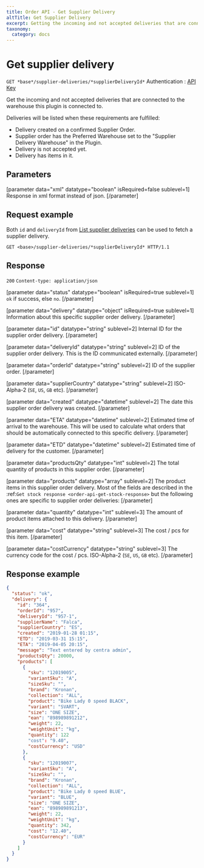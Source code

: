 ```yaml
---
title: Order API - Get Supplier Delivery
altTitle: Get Supplier Delivery
excerpt: Getting the incoming and not accepted deliveries that are connected to the warehouse this plugin is connected to.
taxonomy:
  category: docs
---
```


<!--
```eval_rst
.. _order-api-get-supplier-delivery:
```
-->

# Get supplier delivery

`GET *base*/supplier-deliveries/*supplierDeliveryId*`
Authentication : [API Key](/api-references/api-intro#authentication)

Get the incoming and not accepted deliveries that are connected to the warehouse this plugin is connected to.

Deliveries will be listed when these requirements are fulfilled:

* Delivery created on a confirmed Supplier Order.
* Supplier order has the Preferred Warehouse set to the "Supplier Delivery Warehouse" in the Plugin.
* Delivery is not accepted yet.
* Delivery has items in it.

## Parameters

[parameter data="xml" datatype="boolean" isRequired=false sublevel=1]
Response in xml format instead of json.
[/parameter]

## Request example

Both `id` and `deliveryId` from [List supplier deliveries](/api-references/order-api/api-reference/list-supplier-deliveries) can be used to fetch a supplier delivery.

`GET <base>/supplier-deliveries/*supplierDeliveryId* HTTP/1.1`

## Response

`200` `Content-type: application/json`

[parameter data="status" datatype="boolean" isRequired=true sublevel=1]
``ok`` if success, else ``no``.
[/parameter]

[parameter data="delivery" datatype="object" isRequired=true sublevel=1]
Information about this specific supplier order delivery.
[/parameter]

[parameter data="id" datatype="string" sublevel=2]
Internal ID for the supplier order delivery.
[/parameter]

[parameter data="deliveryId" datatype="string" sublevel=2]
ID of the supplier order delivery. This is the ID communicated externally.
[/parameter]

[parameter data="orderId" datatype="string" sublevel=2]
ID of the supplier order.
[/parameter]

[parameter data="supplierCountry" datatype="string" sublevel=2]
ISO-Alpha-2 (``SE``, ``US``, ``GB`` etc).
[/parameter]

[parameter data="created" datatype="datetime" sublevel=2]
The date this supplier order delivery was created.
[/parameter]

[parameter data="ETA" datatype="datetime" sublevel=2]
Estimated time of arrival to the warehouse. This will be used to calculate what orders that should be automatically connected to this specific delivery.
[/parameter]

[parameter data="ETD" datatype="datetime" sublevel=2]
Estimated time of delivery for the customer.
[/parameter]

[parameter data="productsQty" datatype="int" sublevel=2]
The total quantity of products in this supplier order.
[/parameter]

[parameter data="products" datatype="array" sublevel=2]
The product items in this supplier order delivery. Most of the fields are described in the :ref:`Get stock response <order-api-get-stock-response>` but the following ones are specific to supplier order deliveries:
[/parameter]

[parameter data="quantity" datatype="int" sublevel=3]
The amount of product items attached to this delivery.
[/parameter]

[parameter data="cost" datatype="string" sublevel=3]
The cost / pcs for this item.
[/parameter]

[parameter data="costCurrency" datatype="string" sublevel=3]
The currency code for the cost / pcs. ISO-Alpha-2 (``SE``, ``US``, ``GB`` etc).
[/parameter]

## Response example

```json
{
  "status": "ok",
  "delivery": {
    "id": "364",
    "orderId": "957",
    "deliveryId": "957-1",
    "supplierName": "Falca",
    "supplierCountry": "ES",
    "created": "2019-01-28 01:15",
    "ETD": "2019-03-31 15:15",
    "ETA": "2019-04-05 20:15",
    "message": "Text entered by centra admin",
    "productsQty": 20000,
    "products": [
      {
        "sku": "12019005",
        "variantSku": "A",
        "sizeSku": "",
        "brand": "Kronan",
        "collection": "ALL",
        "product": "Bike Lady 0 speed BLACK",
        "variant": "SVART",
        "size": "ONE SIZE",
        "ean": "898989891212",
        "weight": 22,
        "weightUnit": "kg",
        "quantity": 122
        "cost": "9.40",
        "costCurrency": "USD"
      },
      {
        "sku": "12019007",
        "variantSku": "A",
        "sizeSku": "",
        "brand": "Kronan",
        "collection": "ALL",
        "product": "Bike Lady 0 speed BLUE",
        "variant": "BLUE",
        "size": "ONE SIZE",
        "ean": "898989891213",
        "weight": 22,
        "weightUnit": "kg",
        "quantity": 342,
        "cost": "12.40",
        "costCurrency": "EUR"
      }
    ]
  }
}
```